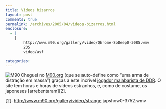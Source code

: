 ```yaml
---
title: Videos bizarros
layout: post
comments: true
permalink: /archives/2005/04/videos-bizarros.html
enclosure:
  - |
    |
        http://www.m90.org/gallery/video/Qhrome-SoDeep0-3085.wmv
        235
        video/asf

categories:
---
```

<img src="//chester.me/img/blig/m90.gif" border=0 align=left alt="M90">Cheguei no <a href=http://www.m90.org/ >M90.org</a> (que se auto-define como &#8220;uma arma de distração em massa&#8221;) graças a este incrível [jogador malabarista de DDR][1]. O site tem horas e horas de vídeos estranhos, e, como de costume, os japoneses [arrebentaram][2].

 [1]: http://www.m90.org/gallery/video/Qhrome-SoDeep0-3085.wmv
 [2]: http://www.m90.org/gallery/video/strange japshow0-3752.wmv
